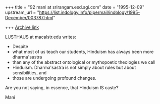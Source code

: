 +++
title = "92 mani at srirangam.esd.sgi.com"
date = "1995-12-09"
upstream_url = "https://list.indology.info/pipermail/indology/1995-December/003787.html"

+++
[Archive link](https://list.indology.info/pipermail/indology/1995-December/003787.html)

LUSTHAUS at macalstr.edu writes:
* Despite
* what most of us teach our students, Hinduism has always been more dharma'sastra
* than any of the abstract ontological or mythopoetic theologies we call
* Hinduism. Dharma'sastra is not simply about rules but about sensibilities, and
* those are undergoing profound changes.

Are you not saying, in essence, that Hinduism IS caste?

Mani






